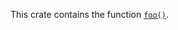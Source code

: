 <!-- cargo-rdme start -->

This crate contains the function [`foo()`](https://docs.rs/integration_test/latest/the_lib/fn.foo.html).

<!-- cargo-rdme end -->
